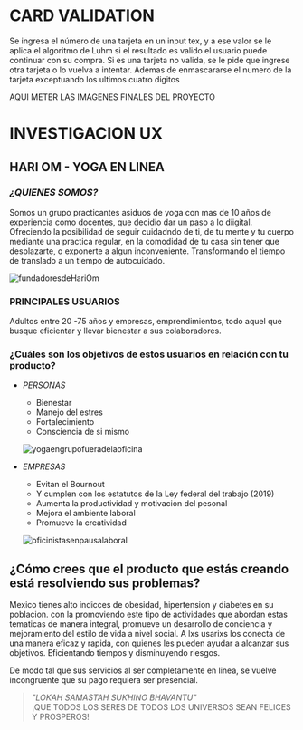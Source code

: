 # **CARD VALIDATION**
Se ingresa el número de una tarjeta en un input tex, y a ese valor se le aplica el algoritmo de Luhm si el resultado es valido el usuario puede continuar con su compra. Si es una tarjeta no valida, se le pide que ingrese otra tarjeta o lo vuelva a intentar. Ademas de enmascararse el numero de la tarjeta exceptuando los ultimos cuatro digitos

AQUI METER LAS IMAGENES FINALES DEL PROYECTO


# INVESTIGACION UX
## **HARI OM - YOGA EN LINEA**
### **_¿QUIENES SOMOS?_**
Somos un grupo practicantes asiduos de yoga con  mas de 10 años de experiencia como docentes, que decidio dar un paso a lo diigital. Ofreciendo la posibilidad de seguir cuidadndo de ti, de tu mente y tu cuerpo mediante una practica regular, en la comodidad de tu casa sin tener que desplazarte, o exponerte a algun inconveniente. Transformando el tiempo de translado a un tiempo de autocuidado.

![fundadoresdeHariOm](https://dam.cosmoenespanol.com/wp-content/uploads/2020/07/acroyoga-fit-770x513.jpg)

### **PRINCIPALES USUARIOS**
Adultos entre 20 -75 años y empresas, emprendimientos, todo aquel que busque eficientar y llevar bienestar a sus colaboradores.


### **¿Cuáles son los objetivos de estos usuarios en relación con tu producto?**
* _PERSONAS_
    * Bienestar
    * Manejo del estres
    * Fortalecimiento
    * Consciencia de si mismo 

    ![yogaengrupofueradelaoficina](https://i2.wp.com/lasaladeblanca.es/wp-content/uploads/2016/06/yoga-grupo-600.jpg)

* _EMPRESAS_
    * Evitan el Bournout
    * Y cumplen con los estatutos de la Ley federal del trabajo (2019)
    * Aumenta la productividad y motivacion del pesonal
    * Mejora el ambiente laboral 
    * Promueve la creatividad

    ![oficinistasenpausalaboral](https://www.ultimasnoticias.ec/files/article_main/uploads/2019/08/05/5d4898ef2ec61.jpeg)

## **¿Cómo crees que el producto que estás creando está resolviendo sus problemas?**
Mexico tienes alto indicces de obesidad, hipertension y diabetes en su poblacion. con la promoviendo este tipo de actividades que abordan estas tematicas de manera integral, promueve  un desarrollo de conciencia y mejoramiento del estilo de vida  a nivel social.
A lxs usarixs los conecta de una manera eficaz y rapida, con quienes les pueden ayudar a alcanzar sus objetivos. Eficientando tiempos y disminuyendo riesgos.

De modo tal que sus servicios al ser completamente en linea, se vuelve incongruente que su pago requiera ser presencial.       

 >_"LOKAH SAMASTAH SUKHINO BHAVANTU"_  
 >¡QUE TODOS LOS SERES DE TODOS LOS UNIVERSOS SEAN FELICES Y PROSPEROS!
